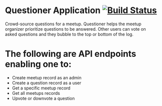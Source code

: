 # Questioner Application [![Build Status](https://travis-ci.org/samwanjo41/Questioner.svg?branch=develop)](https://travis-ci.org/samwanjo41/Questioner)
Crowd-source questions for a meetup. Questioner helps the meetup organizer prioritize questions to be answered. Other users can vote on asked questions and they bubble to the top or bottom of the log.


# The following are API endpoints enabling one to:

- Create meetup record as an admin
- Create a question record as a user
- Get a specific meetup record
- Get all meetups records
- Upvote or downvote a question
